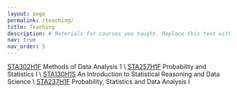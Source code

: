 ```yaml
---
layout: page
permalink: /teaching/
title: Teaching
description: # Materials for courses you taught. Replace this text with your description.
nav: true
nav_order: 5
---
```


<!-- For now, this page is assumed to be a static description of your courses. You can convert it to a collection similar to `_projects/` so that you can have a dedicated page for each course. 

Organize your courses by years, topics, or universities, however you like! -->

[STA302H1F](https://artsci.calendar.utoronto.ca/course/sta302h1) Methods of Data Analysis 1 \\
[STA257H1F](https://artsci.calendar.utoronto.ca/course/sta257h1) Probability and Statistics I \\
[STA130H1S](https://artsci.calendar.utoronto.ca/course/sta130h1) An Introduction to Statistical Reasoning and Data Science \\
[STA237H1F](https://artsci.calendar.utoronto.ca/course/sta237h1) Probability, Statistics and Data Analysis I  